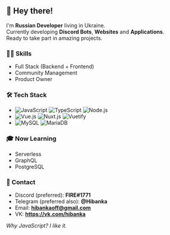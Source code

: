 ## 👋 Hey there!
I'm <b>Russian Developer</b> living in Ukraine.\
Currently developing <b>Discord Bots</b>, <b>Websites</b> and <b>Applications</b>.\
Ready to take part in amazing projects.

### 👨‍💻 Skills
* Full Stack (Backend + Frontend)
* Community Management
* Product Owner

### 🛠️ Tech Stack
* ![JavaScript](https://img.shields.io/badge/-JavaScript-2C2F33?style=flat&logo=javascript)
![TypeScript](https://img.shields.io/badge/-TypeScript-2C2F33?style=flat&logo=typescript)
![Node.js](https://img.shields.io/badge/-Node.js-2C2F33?style=flat&logo=node.js)
* ![Vue.js](https://img.shields.io/badge/-Vue.js-2C2F33?style=flat&logo=vue.js)
![Nuxt.js](https://img.shields.io/badge/-Nuxt.js-2C2F33?style=flat&logo=nuxt.js)
![Vuetify](https://img.shields.io/badge/-Vuetify-2C2F33?style=flat&logo=vuetify)
* ![MySQL](https://img.shields.io/badge/-MySQL-2C2F33?style=flat&logo=mysql)
![MariaDB](https://img.shields.io/badge/-MariaDB-2C2F33?style=flat&logo=mariadb)

### 🎓 Now Learning
* Serverless
* GraphQL
* PostgreSQL

### 🤝 Contact

* Discord (preferred): <b>FIRE#1771</b>
* Telegram (preferred also): <b>@Hibanka</b>
* Email: <b>hibankaoff@gmail.com</b>
* VK: <b>https://vk.com/hibanka</b>

<i>Why JavaScript? I like it.</i>

